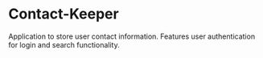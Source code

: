 # Contact-Keeper

Application to store user contact information. Features user authentication for login and search functionality.
